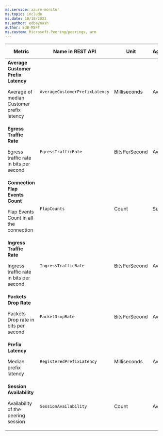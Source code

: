 ```yaml
---
ms.service: azure-monitor
ms.topic: include
ms.date: 10/18/2023
ms.author: edbaynash
author: EdB-MSFT
ms.custom: Microsoft.Peering/peerings, arm
---
```

<!--
NOTE:  This content is automatically generated using API calls to Azure. 
Any edits made on these files will be overwritten in the next run of the script. 
There is no benefit in editing these files directly.  
-->
  
  
|Metric|Name in REST API|Unit|Aggregation|Dimensions|Time Grains|DS Export|
|---|---|---|---|---|---|---|
|**Average Customer Prefix Latency**<p><p>Average of median Customer prefix latency |`AverageCustomerPrefixLatency` |Milliseconds |Average |`RegisteredAsnName`|PT1H |Yes|
|**Egress Traffic Rate**<p><p>Egress traffic rate in bits per second |`EgressTrafficRate` |BitsPerSecond |Average |`ConnectionId`, `SessionIp`, `TrafficClass`|PT1M, PT5M, PT1H |Yes|
|**Connection Flap Events Count**<p><p>Flap Events Count in all the connection |`FlapCounts` |Count |Sum |`ConnectionId`, `SessionIp`|PT1M, PT5M, PT1H |Yes|
|**Ingress Traffic Rate**<p><p>Ingress traffic rate in bits per second |`IngressTrafficRate` |BitsPerSecond |Average |`ConnectionId`, `SessionIp`, `TrafficClass`|PT1M, PT5M, PT1H |Yes|
|**Packets Drop Rate**<p><p>Packets Drop rate in bits per second |`PacketDropRate` |BitsPerSecond |Average |`ConnectionId`, `SessionIp`, `TrafficClass`|PT1M, PT5M, PT1H |Yes|
|**Prefix Latency**<p><p>Median prefix latency |`RegisteredPrefixLatency` |Milliseconds |Average |`RegisteredPrefixName`|PT1H |Yes|
|**Session Availability**<p><p>Availability of the peering session |`SessionAvailability` |Count |Average |`ConnectionId`, `SessionIp`|PT5M, PT1H |Yes|